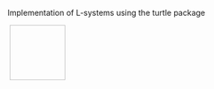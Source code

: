Implementation of L-systems using the turtle package

<img source = "tree.png">
<img source = "sierpinski.png" width =100px height = 100px>
<img source = "tree.png">

